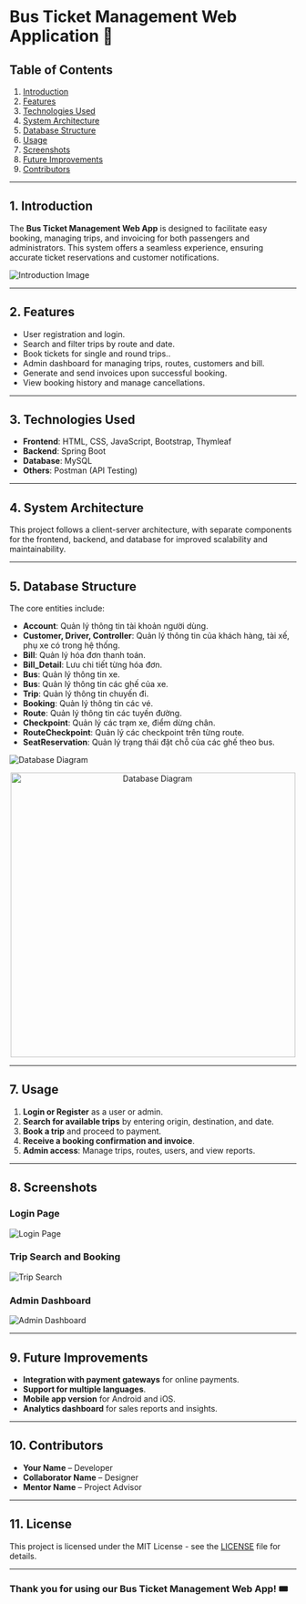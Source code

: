 
# Bus Ticket Management Web Application 🚌


## Table of Contents
1. [Introduction](#introduction)
2. [Features](#features)
3. [Technologies Used](#technologies-used)
4. [System Architecture](#system-architecture)
5. [Database Structure](#database-structure)
6. [Usage](#usage)
7. [Screenshots](#screenshots)
8. [Future Improvements](#future-improvements)
9. [Contributors](#contributors)


---

## 1. Introduction
The **Bus Ticket Management Web App** is designed to facilitate easy booking, managing trips, and invoicing for both passengers and administrators. This system offers a seamless experience, ensuring accurate ticket reservations and customer notifications.

![Introduction Image](#)  <!-- Replace # with the actual image path -->

---

## 2. Features
- User registration and login.
- Search and filter trips by route and date.
- Book tickets for single and round trips..
- Admin dashboard for managing trips, routes, customers and bill.
- Generate and send invoices upon successful booking.
- View booking history and manage cancellations.

---

## 3. Technologies Used
- **Frontend**: HTML, CSS, JavaScript, Bootstrap, Thymleaf
- **Backend**: Spring Boot
- **Database**: MySQL
- **Others**: Postman (API Testing)

---

## 4. System Architecture
This project follows a client-server architecture, with separate components for the frontend, backend, and database for improved scalability and maintainability.

---

## 5. Database Structure
The core entities include:
- **Account**: Quản lý thông tin tài khoản người dùng.
- **Customer, Driver, Controller**: Quản lý thông tin của khách hàng, tài xế, phụ xe có trong hệ thống.
- **Bill**: Quản lý hóa đơn thanh toán.
- **Bill_Detail**: Lưu chi tiết từng hóa đơn.
- **Bus**: Quản lý thông tin xe.
- **Bus**: Quản lý thông tin các ghế của xe.
- **Trip**: Quản lý thông tin chuyến đi.
- **Booking**: Quản lý thông tin các vé.
- **Route**: Quản lý thông tin các tuyến đường.
- **Checkpoint**: Quản lý các trạm xe, điểm dừng chân.
- **RouteCheckpoint**: Quản lý các checkpoint trên từng route.
- **SeatReservation**: Quản lý trạng thái đặt chỗ của các ghế theo bus.
  
![Database Diagram](https://github.com/user-attachments/assets/54b005fc-b49f-42ae-91d8-bc7cf433cec2)
<p align="center">
  <img src="path/to/image.jpg](https://github.com/user-attachments/assets/54b005fc-b49f-42ae-91d8-bc7cf433cec2" alt="Database Diagram" width="500">
</p>

---

## 7. Usage
1. **Login or Register** as a user or admin.
2. **Search for available trips** by entering origin, destination, and date.
3. **Book a trip** and proceed to payment.
4. **Receive a booking confirmation and invoice**.
5. **Admin access**: Manage trips, routes, users, and view reports.

---

## 8. Screenshots
### Login Page
![Login Page](#)  <!-- Replace # with the actual image path -->

### Trip Search and Booking
![Trip Search](#)  <!-- Replace # with the actual image path -->

### Admin Dashboard
![Admin Dashboard](#)  <!-- Replace # with the actual image path -->

---

## 9. Future Improvements
- **Integration with payment gateways** for online payments.
- **Support for multiple languages**.
- **Mobile app version** for Android and iOS.
- **Analytics dashboard** for sales reports and insights.

---

## 10. Contributors
- **Your Name** – Developer
- **Collaborator Name** – Designer
- **Mentor Name** – Project Advisor

---

## 11. License
This project is licensed under the MIT License - see the [LICENSE](LICENSE) file for details.

---

### Thank you for using our Bus Ticket Management Web App! 🎟️  
